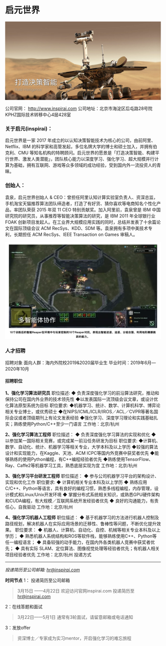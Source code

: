 

# 启元世界

![](assets/markdown-img-paste-20190925113659331.png)

公司官网： http://www.inspirai.com
公司地址：北京市海淀区后屯路28号院KPHZ国际技术转移中心4层428室

### 关于启元(inspirai)：
启元世界是一家 2017 年成立的以认知决策智能技术为核心的公司，由前阿里、Netflix、IBM 的科学家和高管发起，多位名牌大学的博士和硕士加入，并拥有伯克利、CMU 等知名机构的特聘顾问。启元世界的愿景是「打造决策智能、构建平行世界、激发人类潜能」，团队核心能力以深度学习、强化学习、超大规模并行计算为基础，拥有互联网、游戏等众多领域的成功经验，受到国内外一流投资人的青睐。

### 创始人：
袁泉，启元世界创始人 & CEO：曾担任阿里认知计算实验室负责人、资深总监，手机淘宝天猫推荐算法团队缔造者，打造了有好货、猜你喜欢等电商知名个性化产品，率团队荣获 2015 年双 11 CEO 特别贡献奖。加入阿里前，袁泉曾是 IBM 中国研究院的研究员，从事推荐等智能决策算法的研究，是 IBM 2011 年全球银行业 FOAK 创新项目发起人。在工业界大规模应用实践的同时，总结并发表了十余篇论文在国际顶级会议 ACM RecSys、KDD、SDM 等。袁泉拥有多项中美技术专利，长期担任 ACM RecSys、IEEE Transaction on Games 审稿人。


![](assets/markdown-img-paste-20190925113919903.png)

### 人才招聘

招聘对象
面向人群：海内外院校2019&2020届毕业生
毕业时间：2019年6月—2020年10月

#### 招聘职位
**1、强化学习算法研究员**
职位描述:
◆ 负责深度强化学习的前沿算法研究，推动和保持公司在国内外业界的技术领先性
◆以发表国际一流顶级会议文章，或设计优化算法原型系统为目标
职位要求:
◆机器学习、统计、数学、计算机科学、博弈论相关专业博士，或优秀硕士
◆在NIPS/ICML/ICLR/IROS／ACL／CVPR等著名国际会议或者顶级期刊上有论文发表经验
◆强化学习、深度学习理论和实践基础扎实；熟练使用Python/C++至少一门语言
工作地：北京/杭州

**2、强化学习算法工程师**
职位描述：
◆ 负责深度强化学习算法的实现和优化
◆ 以参加某一国际相关竞赛，或完成某一前沿任务研发为目标
职位要求:
◆计算机、数学、自动化、统计、机器学习等相关专业，大学本科及以上学历
◆较强的算法设计和实现能力，在Kaggle、天池、ACM ICPC等国内外竞赛中获奖者优先
◆能够熟练的使用Python编程，有C++编程经验者优先
◆熟练使用TensorFlow、Ray、Caffe2等机器学习工具，熟悉底层实现为宜
工作地：北京/杭州

**3、强化学习平台研发工程师**
职位描述：
◆ 参与公司机器学习平台的架构设计、实现和优化工作
职位要求:
◆ 计算机相关专业本科及以上学历
◆ 熟练应用C/C++、Python等语言，具有良好的编程习惯，熟悉多线程编程，内存管理，设计模式和Linux/Unix开发环境
◆ 掌握分布式系统相关知识，或熟悉GPU硬件架构和CUDA编程，有大规模／互联网系统开发经验者优先
◆ 良好的沟通能力，有责任心，自我驱动
工作地：北京/杭州

**4、强化学习机器人工程师**
职位描述：
◆ 基于机器学习的方法进行机器人控制及路径规划，解决机器人在实际应用场景的迁移性、鲁棒性等问题，不断优化提升效果。
职位要求：
◆ 机器人、计算机、自动化、自控、机械等相关专业本科及以上学历；
◆ 熟悉机器人系统结构和ROS等软件栈，能够熟练使用C++、Python等任一编程语言；
◆ 具备较强的动手能力，在国内外各类机器人竞赛中获奖者优先；
◆ 具有实际 SLAM、定位算法、图像视觉处理等经验者优先；有机器人相关项目经验者优先
工作地：北京/杭州
投递方式

___

*投递简历至公司邮箱: hr@inspirai.com*

**时间节点**
1： 投递简历至公司邮箱
>3月15日 ——4月22日
欢迎访问官网inspirai.com
投递简历至 hr@inspirai.com

2：在线答题和面试
>3月22日——5月1日
通常有3轮面试，请留意邮箱或电话通知

3：发放offer
>资深博士／专家成为实习mentor，开启强化学习的难忘旅程
